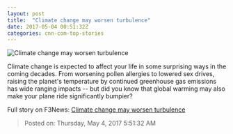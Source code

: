 ```yaml
---
layout: post
title:  "Climate change may worsen turbulence"
date: 2017-05-04 00:51:32Z
categories: cnn-com-top-stories
---
```


![Climate change may worsen turbulence](http://i2.cdn.cnn.com/cnnnext/dam/assets/170503185021-qantas-airbus-super-tease.jpg)

Climate change is expected to affect your life in some surprising ways in the coming decades. From worsening pollen allergies to lowered sex drives, raising the planet's temperature by continued greenhouse gas emissions has wide ranging impacts -- but did you know that global warming may also make your plane ride significantly bumpier?


Full story on F3News: [Climate change may worsen turbulence](http://www.f3nws.com/n/UB3fYD)

> Posted on: Thursday, May 4, 2017 5:51:32 AM
